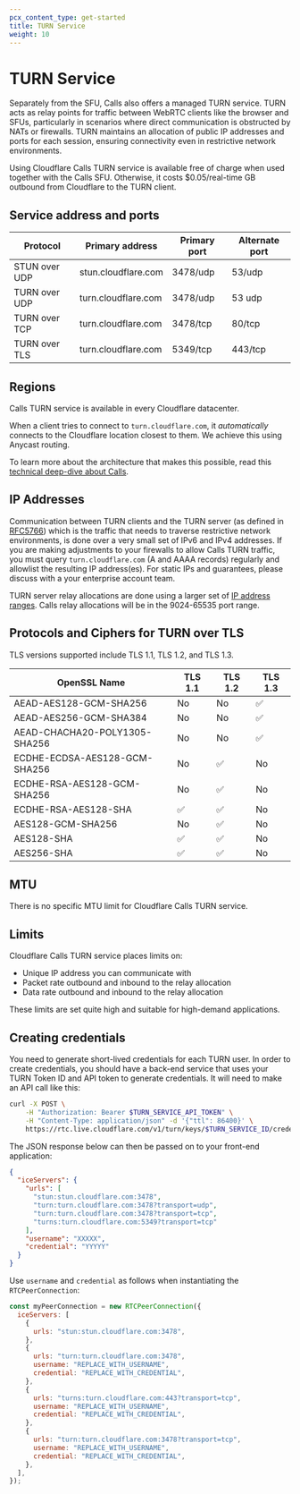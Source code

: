 ```yaml
---
pcx_content_type: get-started
title: TURN Service
weight: 10
---
```


# TURN Service

Separately from the SFU, Calls also offers a managed TURN service. TURN acts as relay points for traffic between WebRTC clients like the browser and SFUs, particularly in scenarios where direct communication is obstructed by NATs or firewalls. TURN maintains an allocation of public IP addresses and ports for each session, ensuring connectivity even in restrictive network environments.

Using Cloudflare Calls TURN service is available free of charge when used together with the Calls SFU. Otherwise, it costs $0.05/real-time GB outbound from Cloudflare to the TURN client.

## Service address and ports

| Protocol      | Primary address     | Primary port | Alternate port |
| ------------- | ------------------- | ------------ | -------------- |
| STUN over UDP | stun.cloudflare.com | 3478/udp     | 53/udp         |
| TURN over UDP | turn.cloudflare.com | 3478/udp     | 53 udp         |
| TURN over TCP | turn.cloudflare.com | 3478/tcp     | 80/tcp         |
| TURN over TLS | turn.cloudflare.com | 5349/tcp     | 443/tcp        |

## Regions

Calls TURN service is available in every Cloudflare datacenter.

When a client tries to connect to `turn.cloudflare.com`, it _automatically_ connects to the Cloudflare location closest to them. We achieve this using Anycast routing.

To learn more about the architecture that makes this possible, read this [technical deep-dive about Calls](https://blog.cloudflare.com/cloudflare-calls-anycast-webrtc).

## IP Addresses

Communication between TURN clients and the TURN server (as defined in [RFC5766](https://datatracker.ietf.org/doc/html/rfc5766)) which is the traffic that needs to traverse restrictive network environments, is done over a very small set of IPv6 and IPv4 addresses. If you are making adjustments to your firewalls to allow Calls TURN traffic, you must query `turn.cloudflare.com` (A and AAAA records) regularly and allowlist the resulting IP address(es). For static IPs and guarantees, please discuss with a your enterprise account team.

TURN server relay allocations are done using a larger set of [IP address ranges](https://www.cloudflare.com/ips/). Calls relay allocations will be in the 9024-65535 port range.

## Protocols and Ciphers for TURN over TLS

TLS versions supported include TLS 1.1, TLS 1.2, and TLS 1.3.

| OpenSSL Name                  | TLS 1.1 | TLS 1.2 | TLS 1.3 |
| ----------------------------- | ------- | ------- | ------- |
| AEAD-AES128-GCM-SHA256        | No      | No      | ✅      |
| AEAD-AES256-GCM-SHA384        | No      | No      | ✅      |
| AEAD-CHACHA20-POLY1305-SHA256 | No      | No      | ✅      |
| ECDHE-ECDSA-AES128-GCM-SHA256 | No      | ✅      | No      |
| ECDHE-RSA-AES128-GCM-SHA256   | No      | ✅      | No      |
| ECDHE-RSA-AES128-SHA          | ✅      | ✅      | No      |
| AES128-GCM-SHA256             | No      | ✅      | No      |
| AES128-SHA                    | ✅      | ✅      | No      |
| AES256-SHA                    | ✅      | ✅      | No      |

## MTU

There is no specific MTU limit for Cloudflare Calls TURN service.

## Limits

Cloudflare Calls TURN service places limits on:

- Unique IP address you can communicate with
- Packet rate outbound and inbound to the relay allocation
- Data rate outbound and inbound to the relay allocation

These limits are set quite high and suitable for high-demand applications.

## Creating credentials

You need to generate short-lived credentials for each TURN user. In order to create credentials, you should have a back-end service that uses your TURN Token ID and API token to generate credentials. It will need to make an API call like this:

```sh
curl -X POST \
	-H "Authorization: Bearer $TURN_SERVICE_API_TOKEN" \
	-H "Content-Type: application/json" -d '{"ttl": 86400}' \
	https://rtc.live.cloudflare.com/v1/turn/keys/$TURN_SERVICE_ID/credentials/generate
```

The JSON response below can then be passed on to your front-end application:

```JSON
{
  "iceServers": {
    "urls": [
      "stun:stun.cloudflare.com:3478",
      "turn:turn.cloudflare.com:3478?transport=udp",
      "turn:turn.cloudflare.com:3478?transport=tcp",
      "turns:turn.cloudflare.com:5349?transport=tcp"
    ],
    "username": "XXXXX",
    "credential": "YYYYY"
  }
}
```

Use `username` and `credential` as follows when instantiating the `RTCPeerConnection`:

```js
const myPeerConnection = new RTCPeerConnection({
  iceServers: [
    {
      urls: "stun:stun.cloudflare.com:3478",
    },
    {
      urls: "turn:turn.cloudflare.com:3478",
      username: "REPLACE_WITH_USERNAME",
      credential: "REPLACE_WITH_CREDENTIAL",
    },
    {
      urls: "turns:turn.cloudflare.com:443?transport=tcp",
      username: "REPLACE_WITH_USERNAME",
      credential: "REPLACE_WITH_CREDENTIAL",
    },
    {
      urls: "turn:turn.cloudflare.com:3478?transport=tcp",
      username: "REPLACE_WITH_USERNAME",
      credential: "REPLACE_WITH_CREDENTIAL",
    },
  ],
});
```
